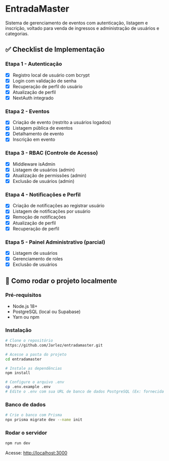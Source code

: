 # EntradaMaster

Sistema de gerenciamento de eventos com autenticação, listagem e inscrição, voltado para venda de ingressos e administração de usuários e categorias.

## ✅ Checklist de Implementação

### Etapa 1 - Autenticação
- [x] Registro local de usuário com bcrypt
- [x] Login com validação de senha
- [x] Recuperação de perfil do usuário
- [x] Atualização de perfil
- [x] NextAuth integrado

### Etapa 2 - Eventos
- [x] Criação de evento (restrito a usuários logados)
- [x] Listagem pública de eventos
- [x] Detalhamento de evento
- [x] Inscrição em evento

### Etapa 3 - RBAC (Controle de Acesso)
- [x] Middleware isAdmin
- [x] Listagem de usuários (admin)
- [x] Atualização de permissões (admin)
- [x] Exclusão de usuários (admin)

### Etapa 4 - Notificações e Perfil
- [x] Criação de notificações ao registrar usuário
- [x] Listagem de notificações por usuário
- [x] Remoção de notificações
- [x] Atualização de perfil
- [x] Recuperação de perfil

### Etapa 5 - Painel Administrativo (parcial)
- [x] Listagem de usuários
- [x] Gerenciamento de roles
- [x] Exclusão de usuários

## 🚀 Como rodar o projeto localmente

### Pré-requisitos
- Node.js 18+
- PostgreSQL (local ou Supabase)
- Yarn ou npm

### Instalação

```bash
# Clone o repositório
https://github.com/Jarlez/entradamaster.git

# Acesse a pasta do projeto
cd entradamaster

# Instale as dependências
npm install

# Configure o arquivo .env
cp .env.example .env
# Edite o .env com sua URL de banco de dados PostgreSQL (Ex: fornecida pelo Supabase)
```

### Banco de dados
```bash
# Crie o banco com Prisma
npx prisma migrate dev --name init
```

### Rodar o servidor
```bash
npm run dev
```

Acesse: [http://localhost:3000](http://localhost:3000)
